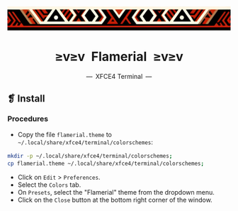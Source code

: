 <p align="center">
  <img alt="" src="../../assets/ornament.png" width=900 />
</p>
<h1 align="center">≥v≥v&ensp;Flamerial&ensp;≥v≥v</h1>
<p align="center">—&ensp;XFCE4 Terminal&ensp;—</p>

## ❡ Install
### Procedures
- Copy the file `flamerial.theme` to `~/.local/share/xfce4/terminal/colorschemes`:
```zsh
mkdir -p ~/.local/share/xfce4/terminal/colorschemes;
cp flamerial.theme ~/.local/share/xfce4/terminal/colorschemes;
```
- Click on `Edit` > `Preferences`.
- Select the `Colors` tab.
- On `Presets`, select the "Flamerial" theme from the dropdown menu.
- Click on the `Close` button at the bottom right corner of the window.
